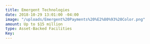 ```yaml
---
title: Emergent Technologies
date: 2018-10-29 13:01:00 -04:00
image: "/uploads/Emergent%20Payments%20%E2%80%93%20Color.png"
amount: Up to $15 million
type: Asset-Backed Facilities
Key: 
---
```


